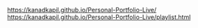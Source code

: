 https://kanadkapil.github.io/Personal-Portfolio-Live/
https://kanadkapil.github.io/Personal-Portfolio-Live/playlist.html
